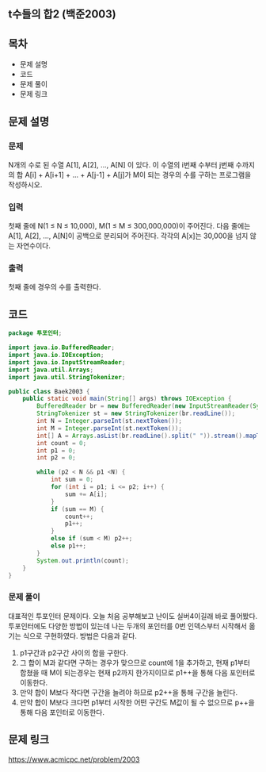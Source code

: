 ## t수들의 합2 (백준2003)
## 목차
- 문제 설명
- 코드
- 문제 풀이
- 문제 링크


## 문제 설명
### 문제
N개의 수로 된 수열 A[1], A[2], …, A[N] 이 있다. 이 수열의 i번째 수부터 j번째 수까지의 합 A[i] + A[i+1] + … + A[j-1] + A[j]가 M이 되는 경우의 수를 구하는 프로그램을 작성하시오.

### 입력
첫째 줄에 N(1 ≤ N ≤ 10,000), M(1 ≤ M ≤ 300,000,000)이 주어진다. 다음 줄에는 A[1], A[2], …, A[N]이 공백으로 분리되어 주어진다. 각각의 A[x]는 30,000을 넘지 않는 자연수이다.

### 출력
첫째 줄에 경우의 수를 출력한다.


## 코드
```java
package 투포인터;

import java.io.BufferedReader;
import java.io.IOException;
import java.io.InputStreamReader;
import java.util.Arrays;
import java.util.StringTokenizer;

public class Baek2003 {
    public static void main(String[] args) throws IOException {
        BufferedReader br = new BufferedReader(new InputStreamReader(System.in));
        StringTokenizer st = new StringTokenizer(br.readLine());
        int N = Integer.parseInt(st.nextToken());
        int M = Integer.parseInt(st.nextToken());
        int[] A = Arrays.asList(br.readLine().split(" ")).stream().mapToInt(Integer::parseInt).toArray();
        int count = 0;
        int p1 = 0;
        int p2 = 0;

        while (p2 < N && p1 <N) {
            int sum = 0;
            for (int i = p1; i <= p2; i++) {
                sum += A[i];
            }
            if (sum == M) {
                count++;
                p1++;
            }
            else if (sum < M) p2++;
            else p1++;
        }
        System.out.println(count);
    }
}

```


### 문제 풀이
대표적인 투포인터 문제이다. 오늘 처음 공부해보고 난이도 실버4이길래 바로 풀어봤다.
투포인터에도 다양한 방법이 있는데 나는 두개의 포인터를 0번 인덱스부터 시작해서 옮기는 식으로 구현하였다.
방법은 다음과 같다.
1. p1구간과 p2구간 사이의 합을 구한다.
2. 그 합이 M과 같다면 구하는 경우가 맞으므로 count에 1을 추가하고, 현재 p1부터 합쳤을 때 M이 되는경우는 현재 p2까지 한가지이므로 p1++을 통해 다음 포인터로 이동한다.
3. 만약 합이 M보다 작다면 구간을 늘려야 하므로 p2++을 통해 구간을 늘린다.
4. 만약 합이 M보다 크다면 p1부터 시작한 어떤 구간도 M값이 될 수 없으므로 p++을 통해 다음 포인터로 이동한다.

## 문제 링크
https://www.acmicpc.net/problem/2003
